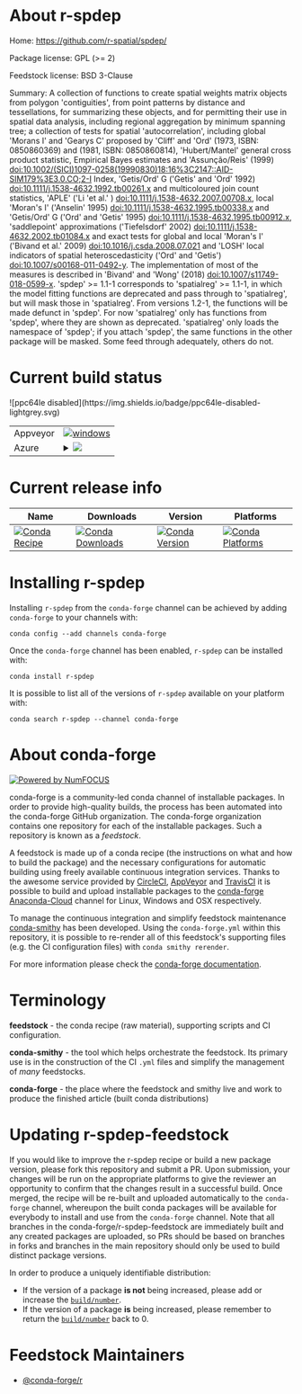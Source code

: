 About r-spdep
=============

Home: https://github.com/r-spatial/spdep/

Package license: GPL (>= 2)

Feedstock license: BSD 3-Clause

Summary: A collection of functions to create spatial weights matrix objects from polygon 'contiguities', from point patterns by distance and tessellations, for summarizing these objects, and for permitting their use in spatial data analysis, including regional aggregation by minimum spanning tree; a collection of tests for spatial 'autocorrelation', including global 'Morans I' and 'Gearys C' proposed by 'Cliff' and 'Ord' (1973, ISBN: 0850860369) and (1981, ISBN: 0850860814), 'Hubert/Mantel' general cross product statistic, Empirical Bayes estimates and 'Assunção/Reis' (1999) <doi:10.1002/(SICI)1097-0258(19990830)18:16%3C2147::AID-SIM179%3E3.0.CO;2-I> Index, 'Getis/Ord' G ('Getis' and 'Ord' 1992) <doi:10.1111/j.1538-4632.1992.tb00261.x> and multicoloured join count statistics, 'APLE' ('Li 'et al.' ) <doi:10.1111/j.1538-4632.2007.00708.x>, local 'Moran's I' ('Anselin' 1995) <doi:10.1111/j.1538-4632.1995.tb00338.x> and 'Getis/Ord' G ('Ord' and 'Getis' 1995) <doi:10.1111/j.1538-4632.1995.tb00912.x>, 'saddlepoint' approximations ('Tiefelsdorf' 2002) <doi:10.1111/j.1538-4632.2002.tb01084.x> and exact tests for global and local 'Moran's I' ('Bivand et al.' 2009) <doi:10.1016/j.csda.2008.07.021> and 'LOSH' local indicators of spatial heteroscedasticity ('Ord' and 'Getis') <doi:10.1007/s00168-011-0492-y>. The implementation of most of the measures is described in 'Bivand' and 'Wong' (2018) <doi:10.1007/s11749-018-0599-x>. 'spdep' >= 1.1-1 corresponds to 'spatialreg' >= 1.1-1, in which the model fitting functions are deprecated and pass through to 'spatialreg', but will mask those in 'spatialreg'. From versions 1.2-1, the functions will be made defunct in 'spdep'. For now 'spatialreg' only has functions from 'spdep', where they are shown as deprecated. 'spatialreg' only loads the namespace of 'spdep'; if you attach 'spdep', the same functions in the other package will be masked. Some feed through adequately, others do not.



Current build status
====================


<table><tr>
    <td>Appveyor</td>
    <td>
      <a href="https://ci.appveyor.com/project/conda-forge/r-spdep-feedstock/branch/master">
        <img alt="windows" src="https://img.shields.io/appveyor/ci/conda-forge/r-spdep-feedstock/master.svg?label=Windows">
      </a>
    </td>
  </tr>
    
  <tr>
    <td>Azure</td>
    <td>
      <details>
        <summary>
          <a href="https://dev.azure.com/conda-forge/feedstock-builds/_build/latest?definitionId=1659&branchName=master">
            <img src="https://dev.azure.com/conda-forge/feedstock-builds/_apis/build/status/r-spdep-feedstock?branchName=master">
          </a>
        </summary>
        <table>
          <thead><tr><th>Variant</th><th>Status</th></tr></thead>
          <tbody><tr>
              <td>linux_target_platformlinux-64</td>
              <td>
                <a href="https://dev.azure.com/conda-forge/feedstock-builds/_build/latest?definitionId=1659&branchName=master">
                  <img src="https://dev.azure.com/conda-forge/feedstock-builds/_apis/build/status/r-spdep-feedstock?branchName=master&jobName=linux&configuration=linux_target_platformlinux-64" alt="variant">
                </a>
              </td>
            </tr><tr>
              <td>osx_target_platformosx-64</td>
              <td>
                <a href="https://dev.azure.com/conda-forge/feedstock-builds/_build/latest?definitionId=1659&branchName=master">
                  <img src="https://dev.azure.com/conda-forge/feedstock-builds/_apis/build/status/r-spdep-feedstock?branchName=master&jobName=osx&configuration=osx_target_platformosx-64" alt="variant">
                </a>
              </td>
            </tr><tr>
              <td>win_target_platformwin-64</td>
              <td>
                <a href="https://dev.azure.com/conda-forge/feedstock-builds/_build/latest?definitionId=1659&branchName=master">
                  <img src="https://dev.azure.com/conda-forge/feedstock-builds/_apis/build/status/r-spdep-feedstock?branchName=master&jobName=win&configuration=win_target_platformwin-64" alt="variant">
                </a>
              </td>
            </tr>
          </tbody>
        </table>
      </details>
    </td>
  </tr>
![ppc64le disabled](https://img.shields.io/badge/ppc64le-disabled-lightgrey.svg)
</table>

Current release info
====================

| Name | Downloads | Version | Platforms |
| --- | --- | --- | --- |
| [![Conda Recipe](https://img.shields.io/badge/recipe-r--spdep-green.svg)](https://anaconda.org/conda-forge/r-spdep) | [![Conda Downloads](https://img.shields.io/conda/dn/conda-forge/r-spdep.svg)](https://anaconda.org/conda-forge/r-spdep) | [![Conda Version](https://img.shields.io/conda/vn/conda-forge/r-spdep.svg)](https://anaconda.org/conda-forge/r-spdep) | [![Conda Platforms](https://img.shields.io/conda/pn/conda-forge/r-spdep.svg)](https://anaconda.org/conda-forge/r-spdep) |

Installing r-spdep
==================

Installing `r-spdep` from the `conda-forge` channel can be achieved by adding `conda-forge` to your channels with:

```
conda config --add channels conda-forge
```

Once the `conda-forge` channel has been enabled, `r-spdep` can be installed with:

```
conda install r-spdep
```

It is possible to list all of the versions of `r-spdep` available on your platform with:

```
conda search r-spdep --channel conda-forge
```


About conda-forge
=================

[![Powered by NumFOCUS](https://img.shields.io/badge/powered%20by-NumFOCUS-orange.svg?style=flat&colorA=E1523D&colorB=007D8A)](http://numfocus.org)

conda-forge is a community-led conda channel of installable packages.
In order to provide high-quality builds, the process has been automated into the
conda-forge GitHub organization. The conda-forge organization contains one repository
for each of the installable packages. Such a repository is known as a *feedstock*.

A feedstock is made up of a conda recipe (the instructions on what and how to build
the package) and the necessary configurations for automatic building using freely
available continuous integration services. Thanks to the awesome service provided by
[CircleCI](https://circleci.com/), [AppVeyor](https://www.appveyor.com/)
and [TravisCI](https://travis-ci.org/) it is possible to build and upload installable
packages to the [conda-forge](https://anaconda.org/conda-forge)
[Anaconda-Cloud](https://anaconda.org/) channel for Linux, Windows and OSX respectively.

To manage the continuous integration and simplify feedstock maintenance
[conda-smithy](https://github.com/conda-forge/conda-smithy) has been developed.
Using the ``conda-forge.yml`` within this repository, it is possible to re-render all of
this feedstock's supporting files (e.g. the CI configuration files) with ``conda smithy rerender``.

For more information please check the [conda-forge documentation](https://conda-forge.org/docs/).

Terminology
===========

**feedstock** - the conda recipe (raw material), supporting scripts and CI configuration.

**conda-smithy** - the tool which helps orchestrate the feedstock.
                   Its primary use is in the construction of the CI ``.yml`` files
                   and simplify the management of *many* feedstocks.

**conda-forge** - the place where the feedstock and smithy live and work to
                  produce the finished article (built conda distributions)


Updating r-spdep-feedstock
==========================

If you would like to improve the r-spdep recipe or build a new
package version, please fork this repository and submit a PR. Upon submission,
your changes will be run on the appropriate platforms to give the reviewer an
opportunity to confirm that the changes result in a successful build. Once
merged, the recipe will be re-built and uploaded automatically to the
`conda-forge` channel, whereupon the built conda packages will be available for
everybody to install and use from the `conda-forge` channel.
Note that all branches in the conda-forge/r-spdep-feedstock are
immediately built and any created packages are uploaded, so PRs should be based
on branches in forks and branches in the main repository should only be used to
build distinct package versions.

In order to produce a uniquely identifiable distribution:
 * If the version of a package **is not** being increased, please add or increase
   the [``build/number``](https://conda.io/docs/user-guide/tasks/build-packages/define-metadata.html#build-number-and-string).
 * If the version of a package **is** being increased, please remember to return
   the [``build/number``](https://conda.io/docs/user-guide/tasks/build-packages/define-metadata.html#build-number-and-string)
   back to 0.

Feedstock Maintainers
=====================

* [@conda-forge/r](https://github.com/conda-forge/r/)

